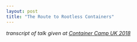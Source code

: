 ```yaml
---
layout: post
title: "The Route to Rootless Containers"
---
```


_transcript of talk given at [Container Camp UK 2018](/placeholder)_

